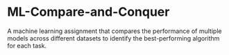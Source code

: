 # ML-Compare-and-Conquer
A machine learning assignment that compares the performance of multiple models across different datasets to identify the best-performing algorithm for each task.

